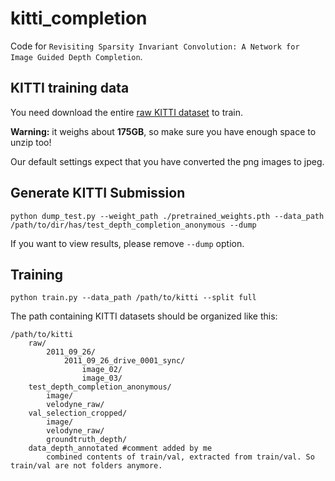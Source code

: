 # kitti_completion
Code for `Revisiting Sparsity Invariant Convolution: A Network for Image Guided Depth Completion`.

## KITTI training data
You need download the entire [raw KITTI dataset](http://www.cvlibs.net/datasets/kitti/raw_data.php) to train.

**Warning:** it weighs about **175GB**, so make sure you have enough space to unzip too!

Our default settings expect that you have converted the png images to jpeg.

## Generate KITTI Submission
```
python dump_test.py --weight_path ./pretrained_weights.pth --data_path /path/to/dir/has/test_depth_completion_anonymous --dump
```
If you want to view results, please remove `--dump` option.

## Training
```
python train.py --data_path /path/to/kitti --split full
```
The path containing KITTI datasets should be organized like this:
```
/path/to/kitti
    raw/
        2011_09_26/
            2011_09_26_drive_0001_sync/
                image_02/
                image_03/
    test_depth_completion_anonymous/
        image/
        velodyne_raw/
    val_selection_cropped/
        image/
        velodyne_raw/
        groundtruth_depth/
    data_depth_annotated #comment added by me
        combined contents of train/val, extracted from train/val. So train/val are not folders anymore.
```
